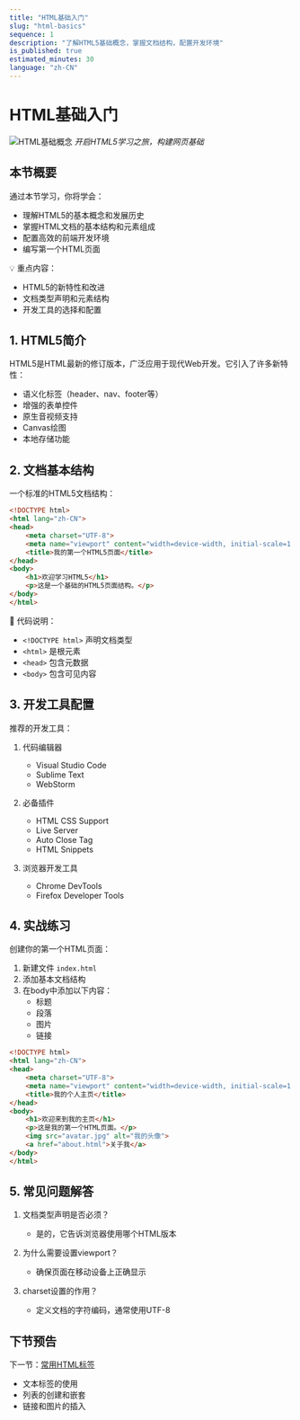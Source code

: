 ```yaml
---
title: "HTML基础入门"
slug: "html-basics"
sequence: 1
description: "了解HTML5基础概念，掌握文档结构，配置开发环境"
is_published: true
estimated_minutes: 30
language: "zh-CN"
---
```


# HTML基础入门

![HTML基础概念](./images/html-basics-intro.png)
*开启HTML5学习之旅，构建网页基础*

## 本节概要

通过本节学习，你将学会：
- 理解HTML5的基本概念和发展历史
- 掌握HTML文档的基本结构和元素组成
- 配置高效的前端开发环境
- 编写第一个HTML页面

💡 重点内容：
- HTML5的新特性和改进
- 文档类型声明和元素结构
- 开发工具的选择和配置

## 1. HTML5简介

HTML5是HTML最新的修订版本，广泛应用于现代Web开发。它引入了许多新特性：

- 语义化标签（header、nav、footer等）
- 增强的表单控件
- 原生音视频支持
- Canvas绘图
- 本地存储功能

## 2. 文档基本结构

一个标准的HTML5文档结构：

```html
<!DOCTYPE html>
<html lang="zh-CN">
<head>
    <meta charset="UTF-8">
    <meta name="viewport" content="width=device-width, initial-scale=1.0">
    <title>我的第一个HTML5页面</title>
</head>
<body>
    <h1>欢迎学习HTML5</h1>
    <p>这是一个基础的HTML5页面结构。</p>
</body>
</html>
```

📝 代码说明：
- `<!DOCTYPE html>` 声明文档类型
- `<html>` 是根元素
- `<head>` 包含元数据
- `<body>` 包含可见内容

## 3. 开发工具配置

推荐的开发工具：

1. 代码编辑器
   - Visual Studio Code
   - Sublime Text
   - WebStorm

2. 必备插件
   - HTML CSS Support
   - Live Server
   - Auto Close Tag
   - HTML Snippets

3. 浏览器开发工具
   - Chrome DevTools
   - Firefox Developer Tools

## 4. 实战练习

创建你的第一个HTML页面：

1. 新建文件 `index.html`
2. 添加基本文档结构
3. 在body中添加以下内容：
   - 标题
   - 段落
   - 图片
   - 链接

```html
<!DOCTYPE html>
<html lang="zh-CN">
<head>
    <meta charset="UTF-8">
    <meta name="viewport" content="width=device-width, initial-scale=1.0">
    <title>我的个人主页</title>
</head>
<body>
    <h1>欢迎来到我的主页</h1>
    <p>这是我的第一个HTML页面。</p>
    <img src="avatar.jpg" alt="我的头像">
    <a href="about.html">关于我</a>
</body>
</html>
```

## 5. 常见问题解答

1. 文档类型声明是否必须？
   - 是的，它告诉浏览器使用哪个HTML版本

2. 为什么需要设置viewport？
   - 确保页面在移动设备上正确显示

3. charset设置的作用？
   - 定义文档的字符编码，通常使用UTF-8

## 下节预告

下一节：[常用HTML标签](./02-html-tags.md)
- 文本标签的使用
- 列表的创建和嵌套
- 链接和图片的插入
